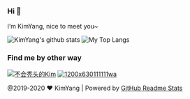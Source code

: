 ### Hi  👋

I‘m KimYang, nice to meet you~

![KimYang's github stats](https://github-readme-stats.vercel.app/api?username=KimYangOfCat&hide=stars&show_icons=true&theme=cobalt&count_private=true)  ![My Top Langs](https://github-readme-stats.vercel.app/api/top-langs/?username=KimYangOfCat&layout=compact&hide=html)

### Find me by other way

[![不会秃头的Kim](https://tva1.sinaimg.cn/large/007S8ZIlly1gh8a43pk4wj3022022745.jpg)](https://www.zhihu.com/people/kim_yang)  [![1200x630111111wa](https://tva1.sinaimg.cn/large/007S8ZIlly1gh8a46yfafj3022022dfr.jpg)](https://me.csdn.net/weixin_43316691)

@2019-2020 ❤️ KimYang | Powered by [GitHub Readme Stats](https://github.com/anuraghazra/github-readme-stats)
<!--
**KimYangOfCat/KimYangOfCat** is a ✨ _special_ ✨ repository because its `README.md` (this file) appears on your GitHub profile.

Here are some ideas to get you started:

- 🔭 I’m currently working on ...
- 🌱 I’m currently learning ...
- 👯 I’m looking to collaborate on ...
- 🤔 I’m looking for help with ...
- 💬 Ask me about ...
- 📫 How to reach me: ...
- 😄 Pronouns: ...
- ⚡ Fun fact: ...
-->
